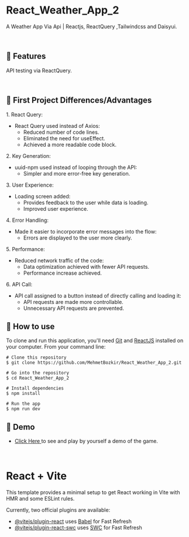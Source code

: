 # React_Weather_App_2


A Weather App Via Api | Reactjs, ReactQuery ,Tailwindcss and Daisyui.


<p align="center"> 

<br> 
  
  :wrench: Features 
  ----------------------

  
API testing via ReactQuery.
  
<br> 
    
  ## 💬 First Project Differences/Advantages

1\. React Query:

-   React Query used instead of Axios:
    -   Reduced number of code lines.
    -   Eliminated the need for useEffect.
    -   Achieved a more readable code block.

2\. Key Generation:

-   uuid-npm used instead of looping through the API:
    -   Simpler and more error-free key generation.

3\. User Experience:

-   Loading screen added:
    -   Provides feedback to the user while data is loading.
    -   Improved user experience.

4\. Error Handling:

-   Made it easier to incorporate error messages into the flow:
    -   Errors are displayed to the user more clearly.

5\. Performance:

-   Reduced network traffic of the code:
    -   Data optimization achieved with fewer API requests.
    -   Performance increase achieved.

6\. API Call:

-   API call assigned to a button instead of directly calling and loading it:
    -   API requests are made more controllable.
    -   Unnecessary API requests are prevented.
  
  ## :book: How to use
To clone and run this application, you'll need [Git](https://git-scm.com/downloads) and [ReactJS](https://reactjs.org/docs/getting-started.html) installed on your computer. From your command line:

```
# Clone this repository
$ git clone https://github.com/MehmetBozkir/React_Weather_App_2.git

# Go into the repository
$ cd React_Weather_App_2

# Install dependencies
$ npm install

# Run the app
$ npm run dev
```
## :link: Demo
  - <a target="_blank" href="https://react-weather-app-xx.netlify.app/"> Click Here </a> to see and play by yourself a demo of the game.

<br> 

# React + Vite

This template provides a minimal setup to get React working in Vite with HMR and some ESLint rules.

Currently, two official plugins are available:

- [@vitejs/plugin-react](https://github.com/vitejs/vite-plugin-react/blob/main/packages/plugin-react/README.md) uses [Babel](https://babeljs.io/) for Fast Refresh
- [@vitejs/plugin-react-swc](https://github.com/vitejs/vite-plugin-react-swc) uses [SWC](https://swc.rs/) for Fast Refresh
